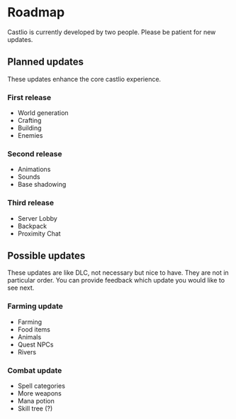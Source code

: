 # Roadmap
Castlio is currently developed by two people. Please be patient for new updates.

## Planned updates
These updates enhance the core castlio experience.

### First release
* World generation
* Crafting
* Building
* Enemies

### Second release
* Animations
* Sounds
* Base shadowing

### Third release
* Server Lobby
* Backpack
* Proximity Chat

## Possible updates
These updates are like DLC, not necessary but nice to have. They are not in
particular order. You can provide feedback which update you would like to see next.

### Farming update
* Farming
* Food items
* Animals
* Quest NPCs
* Rivers

### Combat update
* Spell categories
* More weapons
* Mana potion
* Skill tree (?)
